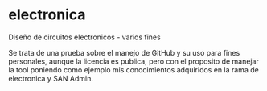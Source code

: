 # electronica
Diseño de circuitos electronicos - varios fines

Se trata de una prueba sobre el manejo de GitHub y su uso para fines personales, aunque la licencia es publica, pero con el proposito de manejar la tool poniendo como ejemplo mis conocimientos adquiridos en la rama de electronica y SAN Admin.
